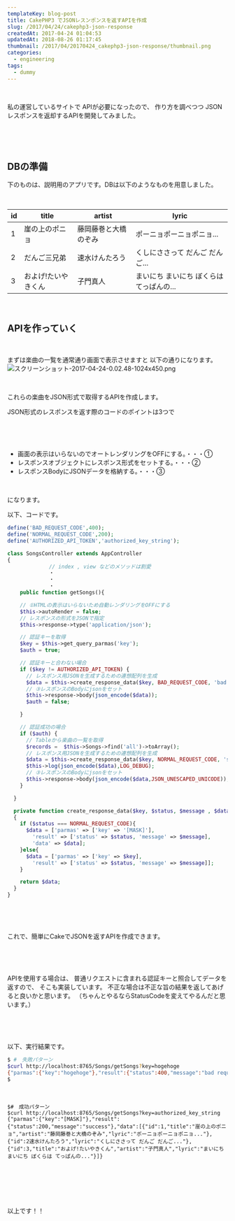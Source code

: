 ```yaml
---
templateKey: blog-post
title: CakePHP3 でJSONレスンポンスを返すAPIを作成
slug: /2017/04/24/cakephp3-json-response
createdAt: 2017-04-24 01:04:53
updatedAt: 2018-08-26 01:17:45
thumbnail: /2017/04/20170424_cakephp3-json-response/thumbnail.png
categories:
  - engineering
tags:
  - dummy
---
```


&nbsp;

私の運営しているサイトで
APIが必要になったので、
作り方を調べつつ
JSONレスポンスを返却するAPIを開発してみました。

&nbsp;

<div class="adsense"></div>

&nbsp;
<h2 class="chapter">DBの準備</h2>
下のものは、説明用のアプリです。DBは以下のようなものを用意しました。

&nbsp;

<table>
<thead>
<tr>
<th>id</th>
<th>title</th>
<th>artist</th>
<th>lyric</th>
</tr>
</thead>
<tbody>
<tr>
<td>1</td>
<td>崖の上のポニョ</td>
<td>藤岡藤巻と大橋のぞみ</td>
<td>ポーニョポーニョポニョ...</td>
</tr>
<tr>
<td>2</td>
<td>だんご三兄弟</td>
<td>速水けんたろう</td>
<td>くしにささって だんご だんご...</td>
</tr>
<tr>
<td>3</td>
<td>およげ!たいやきくん</td>
<td>子門真人</td>
<td>まいにち まいにち ぼくらは てっぱんの...</td>
</tr>
</tbody>
</table>
&nbsp;
<h2 class="chapter">APIを作っていく</h2>
&nbsp;

まずは楽曲の一覧を通常通り画面で表示させますと
以下の通りになります。
<img class="post-image" src="https://statics.ver-1-0.net/uploads/2017/04/20170424_cakephp3-json-response/スクリーンショット-2017-04-24-0.02.48-1024x450.png" alt="スクリーンショット-2017-04-24-0.02.48-1024x450.png"/>

&nbsp;

これらの楽曲をJSON形式で取得するAPIを作成します。

JSON形式のレスポンスを返す際のコードのポイントは3つで

&nbsp;

&nbsp;
<ul>
 	<li>
画面の表示はいらないのでオートレンダリングをOFFにする。・・・①
</li>
 	<li>
レスポンスオブジェクトにレスポンス形式をセットする。・・・②
</li>
 	<li>
レスポンスBodyにJSONデータを格納する。・・・③
</li>
</ul>
&nbsp;

になります。

以下、コードです。
```php
define('BAD_REQUEST_CODE',400);
define('NORMAL_REQUEST_CODE',200);
define('AUTHORIZED_API_TOKEN','authorized_key_string');

class SongsController extends AppController
{
　　　　　　　　// index , view などのメソッドは割愛
　　　　　　　　・
　　　　　　　　・
　　　　　　　　・
    public function getSongs(){

    // ①HTMLの表示はいらないため自動レンダリングをOFFにする
    $this->autoRender = false;
    // レスポンスの形式をJSONで指定
    $this->response->type('application/json');

    // 認証キーを取得
    $key = $this->get_query_parmas('key');
    $auth = true;

    // 認証キーと合わない場合
    if ($key != AUTHORIZED_API_TOKEN) {
      // レスポンス用JSONを生成するための連想配列を生成
      $data = $this->create_response_data($key, BAD_REQUEST_CODE, 'bad request');
      // ③レスポンスのBodyにjsonをセット
      $this->response->body(json_encode($data));
      $auth = false;

    }

    // 認証成功の場合
    if ($auth) {
      // Tableから楽曲の一覧を取得
      $records =  $this->Songs->find('all')->toArray();
      // レスポンス用JSONを生成するための連想配列を生成
      $data = $this->create_response_data($key, NORMAL_REQUEST_CODE, 'success' , $records);
      $this->log(json_encode($data),LOG_DEBUG);
      // ③レスポンスのBodyにjsonをセット
      $this->response->body(json_encode($data,JSON_UNESCAPED_UNICODE));
    }

  }

  private function create_response_data($key, $status, $message , $data = null)
  {
    if ($status === NORMAL_REQUEST_CODE){
      $data = ['parmas' => ['key' => '[MASK]'],
        'result' => ['status' => $status, 'message' => $message],
        'data' => $data];
    }else{
      $data = ['parmas' => ['key' => $key],
        'result' => ['status' => $status, 'message' => $message]];
    }

    return $data;
  }
}

```
&nbsp;

&nbsp;

これで、簡単にCakeでJSONを返すAPIを作成できます。

&nbsp;

&nbsp;

APIを使用する場合は、
普通リクエストに含まれる認証キーと照合してデータを
返すので、
そこも実装しています。
不正な場合は不正な旨の結果を返してあげると良いかと思います。
（ちゃんとやるならStatusCodeを変えてやるんだと思います。）

&nbsp;


&nbsp;

以下、実行結果です。
```bash
$ #　失敗パターン
$curl http://localhost:8765/Songs/getSongs?key=hogehoge
{"parmas":{"key":"hogehoge"},"result":{"status":400,"message":"bad request"}}
$
```
&nbsp;
```
$#　成功パターン
$curl http://localhost:8765/Songs/getSongs?key=authorized_key_string
{"parmas":{"key":"[MASK]"},"result":{"status":200,"message":"success"},"data":[{"id":1,"title":"崖の上のポニョ","artist":"藤岡藤巻と大橋のぞみ","lyric":"ポーニョポーニョポニョ..."},{"id":2速水けんたろう","lyric":"くしにささって だんご だんご..."},{"id":3,"title":"およげ!たいやきくん","artist":"子門真人","lyric":"まいにち まいにち ぼくらは てっぱんの..."}]}

```
&nbsp;

&nbsp;

&nbsp;

以上です！！

